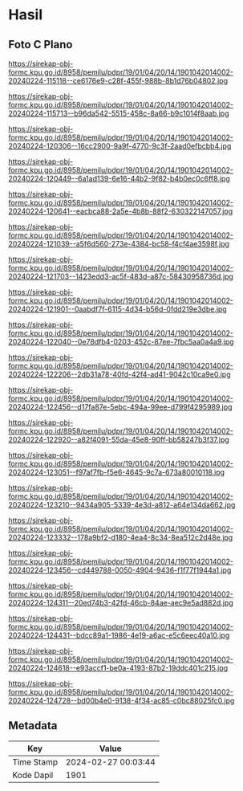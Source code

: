 # Hasil

## Foto C Plano

https://sirekap-obj-formc.kpu.go.id/8958/pemilu/pdpr/19/01/04/20/14/1901042014002-20240224-115118--ce6176e9-c28f-455f-988b-8b1d76b04802.jpg

https://sirekap-obj-formc.kpu.go.id/8958/pemilu/pdpr/19/01/04/20/14/1901042014002-20240224-115713--b96da542-5515-458c-8a66-b9c1014f8aab.jpg

https://sirekap-obj-formc.kpu.go.id/8958/pemilu/pdpr/19/01/04/20/14/1901042014002-20240224-120306--16cc2900-9a9f-4770-9c3f-2aad0efbcbb4.jpg

https://sirekap-obj-formc.kpu.go.id/8958/pemilu/pdpr/19/01/04/20/14/1901042014002-20240224-120449--6a1ad139-6e16-44b2-9f82-b4b0ec0c6ff8.jpg

https://sirekap-obj-formc.kpu.go.id/8958/pemilu/pdpr/19/01/04/20/14/1901042014002-20240224-120641--eacbca88-2a5e-4b8b-88f2-630322147057.jpg

https://sirekap-obj-formc.kpu.go.id/8958/pemilu/pdpr/19/01/04/20/14/1901042014002-20240224-121039--a5f6d560-273e-4384-bc58-f4cf4ae3598f.jpg

https://sirekap-obj-formc.kpu.go.id/8958/pemilu/pdpr/19/01/04/20/14/1901042014002-20240224-121703--1423edd3-ac5f-483d-a87c-58430958736d.jpg

https://sirekap-obj-formc.kpu.go.id/8958/pemilu/pdpr/19/01/04/20/14/1901042014002-20240224-121901--0aabdf7f-6115-4d34-b56d-0fdd219e3dbe.jpg

https://sirekap-obj-formc.kpu.go.id/8958/pemilu/pdpr/19/01/04/20/14/1901042014002-20240224-122040--0e78dfb4-0203-452c-87ee-7fbc5aa0a4a9.jpg

https://sirekap-obj-formc.kpu.go.id/8958/pemilu/pdpr/19/01/04/20/14/1901042014002-20240224-122206--2db31a78-40fd-42f4-ad41-9042c10ca9e0.jpg

https://sirekap-obj-formc.kpu.go.id/8958/pemilu/pdpr/19/01/04/20/14/1901042014002-20240224-122456--d17fa87e-5ebc-494a-99ee-d799f4295989.jpg

https://sirekap-obj-formc.kpu.go.id/8958/pemilu/pdpr/19/01/04/20/14/1901042014002-20240224-122920--a82f4091-55da-45e8-90ff-bb58247b3f37.jpg

https://sirekap-obj-formc.kpu.go.id/8958/pemilu/pdpr/19/01/04/20/14/1901042014002-20240224-123051--f97af7fb-f5e6-4645-9c7a-673a80010118.jpg

https://sirekap-obj-formc.kpu.go.id/8958/pemilu/pdpr/19/01/04/20/14/1901042014002-20240224-123210--9434a905-5339-4e3d-a812-a64e134da662.jpg

https://sirekap-obj-formc.kpu.go.id/8958/pemilu/pdpr/19/01/04/20/14/1901042014002-20240224-123332--178a9bf2-d180-4ea4-8c34-8ea512c2d48e.jpg

https://sirekap-obj-formc.kpu.go.id/8958/pemilu/pdpr/19/01/04/20/14/1901042014002-20240224-123456--cd449788-0050-4904-9436-f1f77f1944a1.jpg

https://sirekap-obj-formc.kpu.go.id/8958/pemilu/pdpr/19/01/04/20/14/1901042014002-20240224-124311--20ed74b3-42fd-46cb-84ae-aec9e5ad882d.jpg

https://sirekap-obj-formc.kpu.go.id/8958/pemilu/pdpr/19/01/04/20/14/1901042014002-20240224-124431--bdcc89a1-1986-4e19-a6ac-e5c6eec40a10.jpg

https://sirekap-obj-formc.kpu.go.id/8958/pemilu/pdpr/19/01/04/20/14/1901042014002-20240224-124618--e93accf1-be0a-4193-87b2-19ddc401c215.jpg

https://sirekap-obj-formc.kpu.go.id/8958/pemilu/pdpr/19/01/04/20/14/1901042014002-20240224-124728--bd00b4e0-9138-4f34-ac85-c0bc88025fc0.jpg


## Metadata

| Key        | Value               |
| ---------- | ------------------- |
| Time Stamp | 2024-02-27 00:03:44 |
| Kode Dapil | 1901                |



